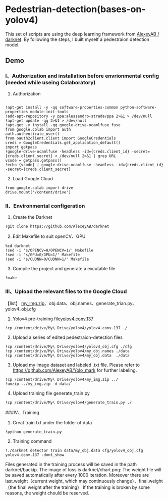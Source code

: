 # Pedestrian-detection(bases-on-yolov4)
This set of scripts are using the deep learning framework from [AlexeyAB / darknet](https://github.com/AlexeyAB/darknet). By following the steps, I  built myself a  pedestraion detection model.
## Demo
### I、Authorization and installation before envrionmental config (needed while useing Colaboratory)
1. Authorization
```

!apt-get install -y -qq software-properties-common python-software-properties module-init-tools
!add-apt-repository -y ppa:alessandro-strada/ppa 2>&1 > /dev/null
!apt-get update -qq 2>&1 > /dev/null
!apt-get -y install -qq google-drive-ocamlfuse fuse
from google.colab import auth
auth.authenticate_user()
from oauth2client.client import GoogleCredentials
creds = GoogleCredentials.get_application_default()
import getpass
!google-drive-ocamlfuse -headless -id={creds.client_id} -secret={creds.client_secret} < /dev/null 2>&1 | grep URL
vcode = getpass.getpass()
!echo {vcode} | google-drive-ocamlfuse -headless -id={creds.client_id} -secret={creds.client_secret}
```
2. Load Google Cloud
```
from google.colab import drive
drive.mount('/content/drive')
```
### II、Environmental configeration
1. Create the Darknet
```
!git clone https://github.com/AlexeyAB/darknet
```
2. Edit Makefile to suit openCV、GPU
```
%cd darknet
!sed -i 's/OPENCV=0/OPENCV=1/' Makefile
!sed -i 's/GPU=0/GPU=1/' Makefile
!sed -i 's/CUDNN=0/CUDNN=1/' Makefile

```
3. Compile the project and generate a excutable file
```
!make
```
### III、Upload the relevant files to the Google Cloud
【list】 [my_img.zip](https://drive.google.com/file/d/13Gc9AhnDPpFtFVGwiYoV-Yht5FWMya5b/view?usp=sharing)、obj.data、obj.names、generate_trian.py、yolov4_obj.cfg 
1. Yolov4 pre-training file[yolov4.conv.137](https://drive.google.com/file/d/1mMFF-Oz_F-3n56ExZx8Fd_35qp5YTvdI/view?usp=sharing)
```
!cp /content/drive/My\ Drive/yolov4/yolov4.conv.137 ./
```
2. Upload a series of edited pedestraion-detection files
```
!cp /content/drive/My\ Drive/yolov4/yolov4_obj.cfg ./cfg
!cp /content/drive/My\ Drive/yolov4/my_obj.names ./data
!cp /content/drive/My\ Drive/yolov4/my_obj.data  ./data
```
3. Upload my image dataset and labeled .txt file. Please refer to https://github.com/AlexeyAB/Yolo_mark for further labeling.
```
!cp /content/drive/My\ Drive/yolov4/my_img.zip ../
!unzip ../my_img.zip -d data/
```
4. Upload training file generate_train.py
```
!cp /content/drive/My\ Drive/yolov4/generate_train.py ./
```
###IV、Training
1. Creat train.txt under the folder of data
```
!python generate_train.py
```
2. Training command
```
!./darknet detector train data/my_obj.data cfg/yolov4_obj.cfg yolov4.conv.137 -dont_show
```
Files generated in the training process will be saved in the path darknet/backip. The image of loss is darknet/chart.png:
	The weight file will be saved automatically after every 1000 iteration. Moreover there are last.weight（current weight, which may continuously change）、final.weight（the final weight after the training）
	If the training is broken by some reasons, the weight chould be reserved.





